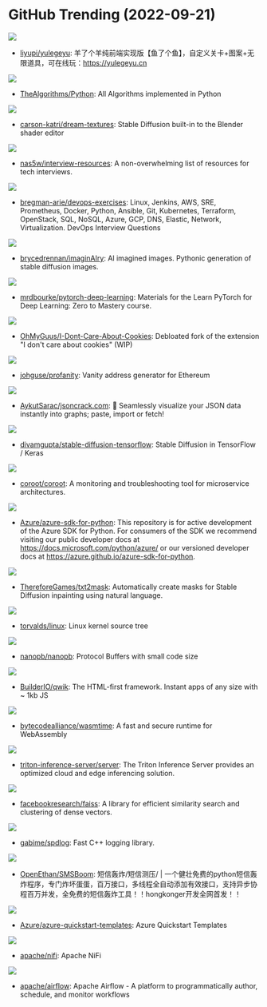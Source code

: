 # GitHub Trending (2022-09-21)

![](https://img.shields.io/badge/TypeScript-New%20219-green?style=flat-square&logo=appveyor)
- [liyupi/yulegeyu](https://github.com/liyupi/yulegeyu): 羊了个羊纯前端实现版【鱼了个鱼】，自定义关卡+图案+无限道具，可在线玩：https://yulegeyu.cn

![](https://img.shields.io/badge/Python-New%20173-green?style=flat-square&logo=appveyor)
- [TheAlgorithms/Python](https://github.com/TheAlgorithms/Python): All Algorithms implemented in Python

![](https://img.shields.io/badge/Python-New%20645-green?style=flat-square&logo=appveyor)
- [carson-katri/dream-textures](https://github.com/carson-katri/dream-textures): Stable Diffusion built-in to the Blender shader editor

![](https://img.shields.io/badge/none-New%20190-green?style=flat-square&logo=appveyor)
- [nas5w/interview-resources](https://github.com/nas5w/interview-resources): A non-overwhelming list of resources for tech interviews.

![](https://img.shields.io/badge/Python-New%20267-green?style=flat-square&logo=appveyor)
- [bregman-arie/devops-exercises](https://github.com/bregman-arie/devops-exercises): Linux, Jenkins, AWS, SRE, Prometheus, Docker, Python, Ansible, Git, Kubernetes, Terraform, OpenStack, SQL, NoSQL, Azure, GCP, DNS, Elastic, Network, Virtualization. DevOps Interview Questions

![](https://img.shields.io/badge/Python-New%20123-green?style=flat-square&logo=appveyor)
- [brycedrennan/imaginAIry](https://github.com/brycedrennan/imaginAIry): AI imagined images. Pythonic generation of stable diffusion images.

![](https://img.shields.io/badge/Jupyter%20Notebook-New%2014-green?style=flat-square&logo=appveyor)
- [mrdbourke/pytorch-deep-learning](https://github.com/mrdbourke/pytorch-deep-learning): Materials for the Learn PyTorch for Deep Learning: Zero to Mastery course.

![](https://img.shields.io/badge/CSS-New%20295-green?style=flat-square&logo=appveyor)
- [OhMyGuus/I-Dont-Care-About-Cookies](https://github.com/OhMyGuus/I-Dont-Care-About-Cookies): Debloated fork of the extension "I don't care about cookies" (WIP)

![](https://img.shields.io/badge/C%2B%2B-New%2011-green?style=flat-square&logo=appveyor)
- [johguse/profanity](https://github.com/johguse/profanity): Vanity address generator for Ethereum

![](https://img.shields.io/badge/TypeScript-New%20650-green?style=flat-square&logo=appveyor)
- [AykutSarac/jsoncrack.com](https://github.com/AykutSarac/jsoncrack.com): 🔮 Seamlessly visualize your JSON data instantly into graphs; paste, import or fetch!

![](https://img.shields.io/badge/Python-New%20180-green?style=flat-square&logo=appveyor)
- [divamgupta/stable-diffusion-tensorflow](https://github.com/divamgupta/stable-diffusion-tensorflow): Stable Diffusion in TensorFlow / Keras

![](https://img.shields.io/badge/Go-New%20152-green?style=flat-square&logo=appveyor)
- [coroot/coroot](https://github.com/coroot/coroot): A monitoring and troubleshooting tool for microservice architectures.

![](https://img.shields.io/badge/Python-New%205-green?style=flat-square&logo=appveyor)
- [Azure/azure-sdk-for-python](https://github.com/Azure/azure-sdk-for-python): This repository is for active development of the Azure SDK for Python. For consumers of the SDK we recommend visiting our public developer docs at https://docs.microsoft.com/python/azure/ or our versioned developer docs at https://azure.github.io/azure-sdk-for-python.

![](https://img.shields.io/badge/Python-New%2055-green?style=flat-square&logo=appveyor)
- [ThereforeGames/txt2mask](https://github.com/ThereforeGames/txt2mask): Automatically create masks for Stable Diffusion inpainting using natural language.

![](https://img.shields.io/badge/C-New%2066-green?style=flat-square&logo=appveyor)
- [torvalds/linux](https://github.com/torvalds/linux): Linux kernel source tree

![](https://img.shields.io/badge/C-New%207-green?style=flat-square&logo=appveyor)
- [nanopb/nanopb](https://github.com/nanopb/nanopb): Protocol Buffers with small code size

![](https://img.shields.io/badge/TypeScript-New%201-green?style=flat-square&logo=appveyor)
- [BuilderIO/qwik](https://github.com/BuilderIO/qwik): The HTML-first framework. Instant apps of any size with ~ 1kb JS

![](https://img.shields.io/badge/Rust-New%20267-green?style=flat-square&logo=appveyor)
- [bytecodealliance/wasmtime](https://github.com/bytecodealliance/wasmtime): A fast and secure runtime for WebAssembly

![](https://img.shields.io/badge/Python-New%2011-green?style=flat-square&logo=appveyor)
- [triton-inference-server/server](https://github.com/triton-inference-server/server): The Triton Inference Server provides an optimized cloud and edge inferencing solution.

![](https://img.shields.io/badge/C%2B%2B-New%2010-green?style=flat-square&logo=appveyor)
- [facebookresearch/faiss](https://github.com/facebookresearch/faiss): A library for efficient similarity search and clustering of dense vectors.

![](https://img.shields.io/badge/C%2B%2B-New%2010-green?style=flat-square&logo=appveyor)
- [gabime/spdlog](https://github.com/gabime/spdlog): Fast C++ logging library.

![](https://img.shields.io/badge/Python-New%2020-green?style=flat-square&logo=appveyor)
- [OpenEthan/SMSBoom](https://github.com/OpenEthan/SMSBoom): 短信轰炸/短信测压/ | 一个健壮免费的python短信轰炸程序，专门炸坏蛋蛋，百万接口，多线程全自动添加有效接口，支持异步协程百万并发，全免费的短信轰炸工具！！hongkonger开发全网首发！！

![](https://img.shields.io/badge/Bicep-New%205-green?style=flat-square&logo=appveyor)
- [Azure/azure-quickstart-templates](https://github.com/Azure/azure-quickstart-templates): Azure Quickstart Templates

![](https://img.shields.io/badge/Java-New%202-green?style=flat-square&logo=appveyor)
- [apache/nifi](https://github.com/apache/nifi): Apache NiFi

![](https://img.shields.io/badge/Python-New%2020-green?style=flat-square&logo=appveyor)
- [apache/airflow](https://github.com/apache/airflow): Apache Airflow - A platform to programmatically author, schedule, and monitor workflows

